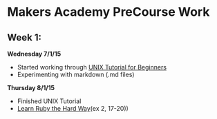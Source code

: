 # Makers Academy PreCourse Work

## Week 1:

**Wednesday 7/1/15**
- Started working through [UNIX Tutorial for Beginners](http://www.ee.surrey.ac.uk/Teaching/Unix/)
- Experimenting with markdown (.md files)

**Thursday 8/1/15**
- Finished UNIX Tutorial
- [Learn Ruby the Hard Way](http://learnrubythehardway.org/book/index.html)\(ex 2, 17-20)\)
